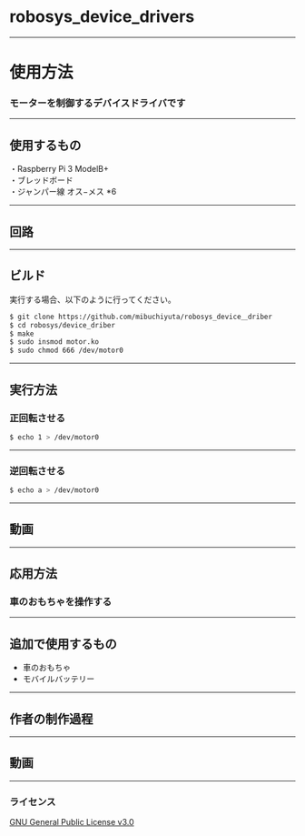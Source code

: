# robosys_device_drivers

---
  
# 使用方法
###  モーターを制御するデバイスドライバです  
  
---
  
## 使用するもの
  
・Raspberry Pi 3 ModelB+  
・ブレッドボード  
・ジャンパー線 オス−メス *6  
  
---
  
## 回路
  
  
---
  
## ビルド
  
実行する場合、以下のように行ってください。  
```sh
$ git clone https://github.com/mibuchiyuta/robosys_device＿driber 
$ cd robosys/device_driber
$ make  
$ sudo insmod motor.ko  
$ sudo chmod 666 /dev/motor0  
```
  
---
  
## 実行方法  
### 正回転させる  
  
```sh
$ echo 1 > /dev/motor0  
```
---

### 逆回転させる

```sh
$ echo a > /dev/motor0
```
  
---
  
## 動画  
  
---

## 応用方法
###  車のおもちゃを操作する
---

## 追加で使用するもの

- 車のおもちゃ
- モバイルバッテリー

---

## 作者の制作過程

---

## 動画

---
  
### ライセンス
[GNU General Public License v3.0](https://github.com/Dansato1203/Robosys2020_devicedriver/blob/master/COPYING)
